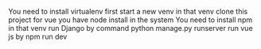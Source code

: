 You need to install virtualenv first
start a new venv
in that venv clone this project
for vue you have node install in the system
You need to install npm in that venv
run Django by command python manage.py runserver
run vue js by npm run dev
